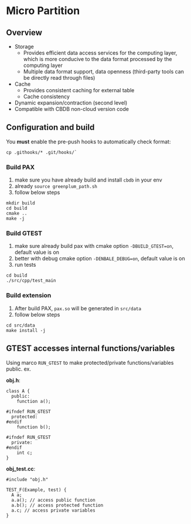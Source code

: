 # Micro Partition

## Overview

- Storage
  - Provides efficient data access services for the computing layer, which is more conducive to the data format processed by the computing layer
  - Multiple data format support, data openness (third-party tools can be directly read through files)
- Cache
  - Provides consistent caching for external table 
  - Cache consistency
- Dynamic expansion/contraction (second level)
- Compatible with CBDB non-cloud version code
 

## Configuration and build

You **must** enable the pre-push hooks to automatically check format:

```
cp .githooks/* .git/hooks/`
```

### Build PAX

1. make sure you have already build and install `cbdb` in your env
2. already `source greenplum_path.sh`
3. follow below steps

```
mkdir build
cd build
cmake .. 
make -j 
```

### Build GTEST

1. make sure already build pax with cmake option `-DBUILD_GTEST=on`, default value is on
2. better with debug cmake option `-DENBALE_DEBUG=on`, default value is on
3. run tests

```
cd build
./src/cpp/test_main
```

### Build extension

1. After build PAX, `pax.so` will be generated in `src/data`
2. follow below steps

```
cd src/data
make install -j
```

## GTEST accesses internal functions/variables

Using marco `RUN_GTEST` to make protected/private functions/variables public.
ex. 

**obj.h**:

```
class A {
  public:
    function a();

#ifndef RUN_GTEST
  protected:
#endif 
    function b();

#ifndef RUN_GTEST
  private:
#endif
    int c;
}
```

**obj_test.cc**:

```
#include "obj.h"

TEST_F(Example, test) {
  A a;
  a.a(); // access public function
  a.b(); // access protected function
  a.c; // access private variables
}
```
